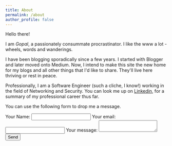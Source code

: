 ```yaml
---
title: About
permalink: /about
author_profile: false
---
```


Hello there!

I am *Gopal*, a passionately consummate procrastinator. I like the www a lot - wheels, words and wanderings.

I have been blogging sporadically since a few years. I started with Blogger and later moved onto Medium. Now, I intend to make this site the new home for my blogs and all other things that I'd like to share. They'll live here thriving or rest in peace.

Professionally, I am a Software Engineer (such a cliche, I know!) working in the field of Networking and Security. You can look me up on [Linkedin](https://www.linkedin.com/in/gopalvkulkarni), for a summary of my professional career thus far.

You can use the following form to drop me a message.

<form action="https://formspree.io/f/mqkweven" method="POST">
    <label>
        Your Name: <input type="text" name="_name">
    </label>
    <label>
        Your email:
        <input type="email" name="_replyto">
    </label>
    <label>
        Your message:
        <textarea name="message"></textarea>
    </label>
    <button type="submit">Send</button>
</form>
